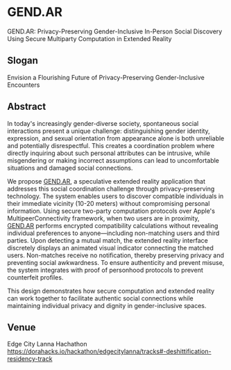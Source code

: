# GEND.AR
GEND.AR: Privacy-Preserving Gender-Inclusive In-Person Social Discovery Using Secure Multiparty Computation in Extended Reality

## Slogan

Envision a Flourishing Future of Privacy-Preserving Gender-Inclusive Encounters

## Abstract

In today's increasingly gender-diverse society, spontaneous social interactions present a unique challenge: distinguishing gender identity, expression, and sexual orientation from appearance alone is both unreliable and potentially disrespectful. This creates a coordination problem where directly inquiring about such personal attributes can be intrusive, while misgendering or making incorrect assumptions can lead to uncomfortable situations and damaged social connections.

We propose [GEND.AR](http://gend.ar/), a speculative extended reality application that addresses this social coordination challenge through privacy-preserving technology. The system enables users to discover compatible individuals in their immediate vicinity (10-20 meters) without compromising personal information. Using secure two-party computation protocols over Apple's MultipeerConnectivity framework, when two users are in proximity, [GEND.AR](http://gend.ar/) performs encrypted compatibility calculations without revealing individual preferences to anyone—including non-matching users and third parties. Upon detecting a mutual match, the extended reality interface discretely displays an animated visual indicator connecting the matched users. Non-matches receive no notification, thereby preserving privacy and preventing social awkwardness. To ensure authenticity and prevent misuse, the system integrates with proof of personhood protocols to prevent counterfeit profiles.

This design demonstrates how secure computation and extended reality can work together to facilitate authentic social connections while maintaining individual privacy and dignity in gender-inclusive spaces.

## Venue

Edge City Lanna Hachathon  
https://dorahacks.io/hackathon/edgecitylanna/tracks#-deshittification-residency-track
